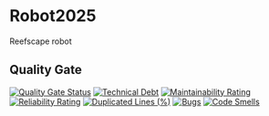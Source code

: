 # Robot2025
Reefscape robot

## Quality Gate
[![Quality Gate Status](https://sonarcloud.io/api/project_badges/measure?project=entech281_Robot2025&metric=alert_status)](https://sonarcloud.io/summary/new_code?id=entech281_Robot2025)
[![Technical Debt](https://sonarcloud.io/api/project_badges/measure?project=entech281_Robot2025&metric=sqale_index)](https://sonarcloud.io/summary/new_code?id=entech281_Robot2025)
[![Maintainability Rating](https://sonarcloud.io/api/project_badges/measure?project=entech281_Robot2025&metric=sqale_rating)](https://sonarcloud.io/summary/new_code?id=entech281_Robot2025)
[![Reliability Rating](https://sonarcloud.io/api/project_badges/measure?project=entech281_Robot2025&metric=reliability_rating)](https://sonarcloud.io/summary/new_code?id=entech281_Robot2025)
[![Duplicated Lines (%)](https://sonarcloud.io/api/project_badges/measure?project=entech281_Robot2025&metric=duplicated_lines_density)](https://sonarcloud.io/summary/new_code?id=entech281_Robot2025)
[![Bugs](https://sonarcloud.io/api/project_badges/measure?project=entech281_Robot2025&metric=bugs)](https://sonarcloud.io/summary/new_code?id=entech281_Robot2025)
[![Code Smells](https://sonarcloud.io/api/project_badges/measure?project=entech281_Robot2025&metric=code_smells)](https://sonarcloud.io/summary/new_code?id=entech281_Robot2025)


